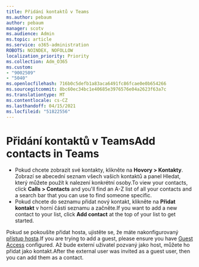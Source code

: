 ```yaml
---
title: Přidání kontaktů v Teams
ms.author: pebaum
author: pebaum
manager: scotv
ms.audience: Admin
ms.topic: article
ms.service: o365-administration
ROBOTS: NOINDEX, NOFOLLOW
localization_priority: Priority
ms.collection: Adm_O365
ms.custom:
- "9002509"
- "5040"
ms.openlocfilehash: 716b0c5defb1a83aca6491fc86fcae0e0b654266
ms.sourcegitcommit: 8bc60ec34bc1e40685e3976576e04a2623f63a7c
ms.translationtype: MT
ms.contentlocale: cs-CZ
ms.lasthandoff: 04/15/2021
ms.locfileid: "51822556"
---
```

# <a name="add-contacts-in-teams"></a><span data-ttu-id="8f274-102">Přidání kontaktů v Teams</span><span class="sxs-lookup"><span data-stu-id="8f274-102">Add contacts in Teams</span></span>

- <span data-ttu-id="8f274-103">Pokud chcete zobrazit své kontakty, klikněte na **Hovory > Kontakty**. Zobrazí se abecední seznam všech vašich kontaktů a panel Hledat, který můžete použít k nalezení konkrétní osoby.</span><span class="sxs-lookup"><span data-stu-id="8f274-103">To view your contacts, click **Calls > Contacts** and you'll find an A-Z list of all your contacts and a search bar that you can use to find someone specific.</span></span> 
- <span data-ttu-id="8f274-104">Pokud chcete do seznamu přidat nový kontakt, klikněte na **Přidat kontakt** v horní části seznamu a začněte.</span><span class="sxs-lookup"><span data-stu-id="8f274-104">If you want to add a new contact to your list, click **Add contact** at the top of your list to get started.</span></span>

<span data-ttu-id="8f274-105">Pokud se pokoušíte přidat hosta, ujistěte se, že máte nakonfigurovaný [přístup hosta](https://docs.microsoft.com/microsoftteams/set-up-guests).</span><span class="sxs-lookup"><span data-stu-id="8f274-105">If you are trying to add a guest, please ensure you have [Guest Access](https://docs.microsoft.com/microsoftteams/set-up-guests) configured.</span></span> <span data-ttu-id="8f274-106">Až bude externí uživatel pozvaný jako host, můžete ho přidat jako kontakt.</span><span class="sxs-lookup"><span data-stu-id="8f274-106">After the external user was invited as a guest user, then you can add them as a contact.</span></span>
